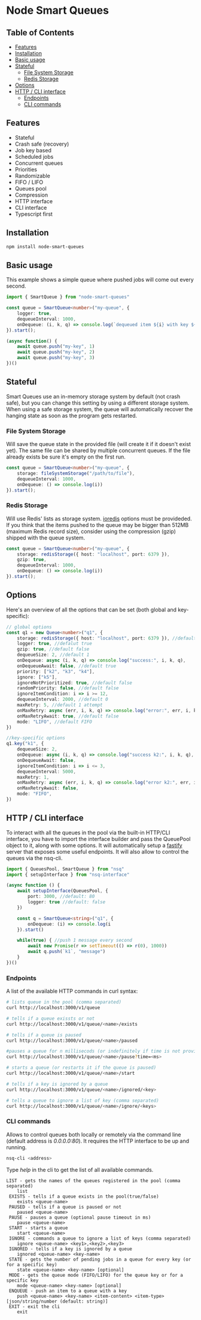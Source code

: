 # Node Smart Queues

## Table of Contents
- [Features](#features)
- [Installation](#installation)
- [Basic usage](#basic-usage)
- [Stateful](#stateful)
	- [File System Storage](#file-system-storage)
	- [Redis Storage](#redis-storage)
- [Options](#options)
- [HTTP / CLI interface](#http-cli-interface)
	- [Endpoints](#endpoints)
	- [CLI commands](#cli-commands)

## Features

- Stateful
- Crash safe (recovery)
- Job key based
- Scheduled jobs
- Concurrent queues
- Priorities
- Randomizable
- FIFO / LIFO 
- Queues pool
- Compression
- HTTP interface
- CLI interface
- Typescript first

## Installation

```bash
npm install node-smart-queues
```

## Basic usage

This example shows a simple queue where pushed jobs will come out every second.

```typescript
import { SmartQueue } from "node-smart-queues"

const queue = SmartQueue<number>("my-queue", {
	logger: true,
	dequeueInterval: 1000,
	onDequeue: (i, k, q) => console.log(`dequeued item ${i} with key ${k} from queue ${q}`)
}).start();

(async function() {
	await queue.push("my-key", 1)
	await queue.push("my-key", 2)
	await queue.push("my-key", 3)
})()
```

## Stateful

Smart Queues use an in-memory storage system by default (not crash safe), but you can change this setting by using a different storage system. When using a safe storage system, the queue will automatically recover the hanging state as soon as the program gets restarted. 

### File System Storage

Will save the queue state in the provided file (will create it if it doesn't exist yet). The same file can be shared by multiple concurrent queues. If the file already exists be sure it's empty on the first run.

```typescript
const queue = SmartQueue<number>("my-queue", {
	storage: fileSystemStorage("/path/to/file"),
	dequeueInterval: 1000,
	onDequeue: () => console.log(i))
}).start();
```

### Redis Storage

Will use Redis' lists as storage system. [ioredis](https://github.com/luin/ioredis) options must be provideded. If you think that the items pushed to the queue may be bigger than 512MB (maximum Redis record size), consider using the compression (gzip) shipped with the queue system.

```typescript
const queue = SmartQueue<number>("my-queue", {
	storage: redisStorage({ host: "localhost", port: 6379 }),
	gzip: true,
	dequeueInterval: 1000,
	onDequeue: () => console.log(i))
}).start();
```

## Options

Here's an overview of all the options that can be set (both global and key-specific):

```typescript
// global options
const q1 = new Queue<number>("q1", { 
	storage: redisStorage({ host: "localhost", port: 6379 }), //default memory
	logger: true, //defalut true
	gzip: true, //default false
	dequeueSize: 2, //default 1
	onDequeue: async (i, k, q) => console.log("success:", i, k, q),
	onDequeueAwait: false, //default true
	priority: ["k2", "k3", "k4"], 
	ignore: ["k5"],
	ignoreNotPrioritized: true, //default false
	randomPriority: false, //default false 
	ignoreItemCondition: i => i >= 12,
	dequeueInterval: 2000, //default 0
	maxRetry: 5, //default 1 attempt
	onMaxRetry: async (err, i, k, q) => console.log("error:", err, i, k, q),
	onMaxRetryAwait: true, //default false
	mode: "LIFO", //default FIFO
})

//key-specific options
q1.key("k1", {
	dequeueSize: 2,
	onDequeue: async (i, k, q) => console.log("success k2:", i, k, q),
	onDequeueAwait: false,
	ignoreItemCondition: i => i <= 3,
	dequeueInterval: 5000,
	maxRetry: 1,
	onMaxRetry: async (err, i, k, q) => console.log("error k2:", err, i, k, q),
	onMaxRetryAwait: false,
	mode: "FIFO",
})
```

## HTTP / CLI interface

To interact with all the queues in the pool via the built-in HTTP/CLI interface, you have to import the interface builder and pass the QueuePool object to it, along with some options. It will automatically setup a [fastify]() server that exposes some useful endpoints. It will also allow to control the queues via the nsq-cli.

```typescript
import { QueuesPool, SmartQueue } from "nsq"
import { setupInterface } from "nsq-interface"

(async function () {
	await setupInterface(QueuesPool, {
		port: 3000, //default: 80
		logger: true //default: false
	})

	const q = SmartQueue<string>("q1", {
		onDequeue: (i) => console.log(i
	}).start()

	while(true) { //push 1 message every second
		await new Promise(r => setTimeout(() => r(0), 1000))
		await q.push(`k1`, "message")
	}
})()
```

### Endpoints

A list of the available HTTP commands in curl syntax:

```bash
# lists queue in the pool (comma separated)
curl http://localhost:3000/v1/queue

# tells if a queue exissts or not
curl http://localhost:3000/v1/queue/<name>/exists

# tells if a queue is paused
curl http://localhost:3000/v1/queue/<name>/paused

#pauses a queue for n millisecods (or indefinitely if time is not provided)
curl http://localhost:3000/v1/queue/<name>/pause?time=<ms>

# starts a queue (or restarts it if the queue is paused)
curl http://localhost:3000/v1/queue/<name>/start

# tells if a key is ignored by a queue
curl http://localhost:3000/v1/queue/<name>/ignored/<key>

# tells a queue to ignore a list of key (comma separated)
curl http://localhost:3000/v1/queue/<name>/ignore/<keys>
```

### CLI commands

Allows to control queues both locally or remotely via the command line (default address is *0.0.0.0:80*). It requires the HTTP interface to be up and running.

```bash
nsq-cli <address>
```

Type *help* in the cli to get the list of all available commands.

```
LIST - gets the names of the queues registered in the pool (comma separated)
	list
 EXISTS - tells if a queue exists in the pool(true/false)
	exists <queue-name>
 PAUSED - tells if a queue is paused or not
	paused <queue-name>
 PAUSE - pauses a queue (optional pause timeout in ms)
	pause <queue-name>
 START - starts a queue
	start <queue-name>
 IGNORE - commands a queue to ignore a list of keys (comma separated)
	ignore <queue-name> <key1>,<key2>,<key3>
 IGNORED - tells if a key is ignored by a queue
	ignored <queue-name> <key-name>
 STATE - gets the number of pending jobs in a queue for every key (or for a specific key)
	state <queue-name> <key-name> [optional]
 MODE - gets the queue mode (FIFO/LIFO) for the queue key or for a specific key
	mode <queue-name> <key-name> [optional]
 ENQUEUE - push an item to a queue with a key
	push <queue-name> <key-name> <item-content> <item-type> [json/string/number (default: string)]
 EXIT - exit the cli
	exit
```